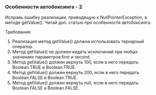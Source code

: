 
### Особенности автобоксинга - 2

Исправь ошибку реализации, приводящую к NullPointerException, в методе getValue().
Читай доп. статью про особенности автобоксинга.


Требования:
1.	Реализация метод getValue() должна использовать тернарный оператор.
2.	Метод getValue() не должен кидать исключений при любых значениях параметров first и second.
3.	Метод getValue() должен вернуть 100, если в него передать Boolean.TRUE и Boolean.TRUE.
4.	Метод getValue() должен вернуть 200, если в него передать Boolean.FALSE и Boolean.TRUE.
5.	Метод getValue() должен вернуть null, если в него передать Boolean.FALSE и Boolean.FALSE.


